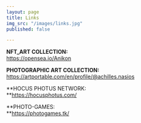 ```yaml
---
layout: page
title: Links
img_src: "/images/links.jpg"
published: false

---
```

**NFT_ART COLLECTION:**                           
 https://opensea.io/Anikon

**PHOTOGRAPHIC ART COLLECTION:**    https://artportable.com/en/profile/@achilles.nasios

**HOCUS PHOTUS NETWORK:  
**https://hocusphotus.com/

**PHOTO-GAMES:  
**https://photogames.tk/